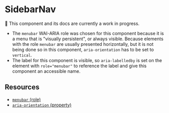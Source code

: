 # SidebarNav

🚧 This component and its docs are currently a work in progress.

- The `menubar` WAI-ARIA role was chosen for this component because it is a menu that is "visually persistent", or always visible. Because elements with the role `menubar` are usually presented horizontally, but it is not being done so in this component, `aria-orientation` has to be set to `vertical`.
- The label for this component is visible, so `aria-labelledby` is set on the element with `role="menubar"` to reference the label and give this component an accessible name.

## Resources

- [`menubar` (role)](https://www.w3.org/TR/wai-aria-1.1/#menubar)
- [`aria-orientation` (property)](https://www.w3.org/TR/wai-aria-1.1/#aria-orientation)

